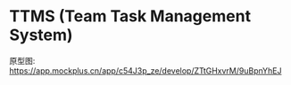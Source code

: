 # TTMS (Team Task Management System)

原型图: https://app.mockplus.cn/app/c54J3p_ze/develop/ZTtGHxvrM/9uBpnYhEJ
